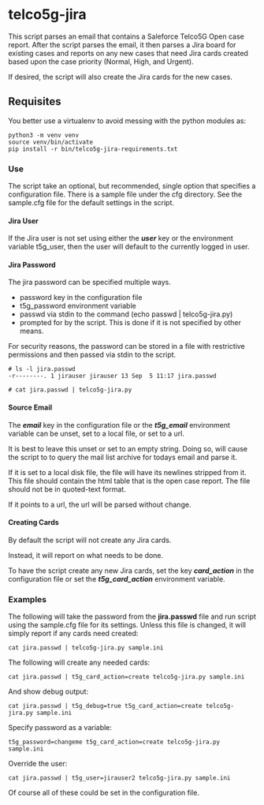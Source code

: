 
# telco5g-jira
This script parses an email that contains a Saleforce Telco5G Open case report.
After the script parses the email, it then parses a Jira board for existing cases and reports on any new cases that need Jira cards created based upon the case priority (Normal, High, and Urgent).

If desired, the script will also create the Jira cards for the new cases.

## Requisites
You better use a virtualenv to avoid messing with the python modules as:

	python3 -m venv venv
	source venv/bin/activate
	pip install -r bin/telco5g-jira-requirements.txt

### Use
The script take an optional, but recommended, single option that specifies a configuration file.
There is a sample file under the cfg directory.
See the sample.cfg file for the default settings in the script.

#### Jira User
If the Jira user is not set using either the ***user*** key or the environment variable t5g_user, then the user will default to the currently logged in user.

#### Jira Password
The jira password can be specified multiple ways.
 - password key in the configuration file
 - t5g_password environment variable
 - passwd via stdin to the command (echo passwd | telco5g-jira.py)
 - prompted for by the script. This is done if it is not specified by other means.

For security reasons, the password can be stored in a file with restrictive permissions and then passed via stdin to the script.

    # ls -l jira.passwd
    -r--------. 1 jirauser jirauser 13 Sep  5 11:17 jira.passwd

    # cat jira.passwd | telco5g-jira.py



#### Source Email
The ***email*** key in the configuration file or the ***t5g_email*** environment variable can be unset, set to a local file, or set to a url.

It is best to leave this unset or set to an empty string.
Doing so, will cause the script to to query the mail list archive for todays email and parse it.

If it is set to a local disk file, the file will have its newlines stripped from it.
This file should contain the html table that is the open case report.
The file should not be in quoted-text format.

If it points to a url, the url will be parsed without change.


#### Creating Cards
By default the script will not create any Jira cards.

Instead, it will report on what needs to be done.

To have the script create any new Jira cards, set the key ***card_action*** in the configuration file or set the ***t5g_card_action*** environment variable.


### Examples

The following will take the password from the **jira.passwd** file and run script using the sample.cfg file for its settings. 
Unless this file is changed, it will simply report if any cards need created:

    cat jira.passwd | telco5g-jira.py sample.ini

The following will create any needed cards:

    cat jira.passwd | t5g_card_action=create telco5g-jira.py sample.ini

And show debug output:

    cat jira.passwd | t5g_debug=true t5g_card_action=create telco5g-jira.py sample.ini

Specify password as a variable:

    t5g_password=changeme t5g_card_action=create telco5g-jira.py sample.ini

Override the user:

    cat jira.passwd | t5g_user=jirauser2 telco5g-jira.py sample.ini

Of course all of these could be set in the configuration file.








